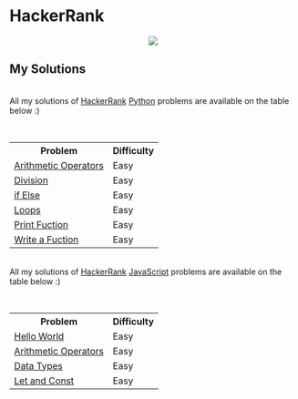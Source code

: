 # HackerRank

<p align="center">
  <img src="https://pathrise-website-guide-wp.s3.us-west-1.amazonaws.com/guides/wp-content/uploads/2019/05/22174532/hackerrank-logo.jpg">
</p>

## My Solutions

<br />All my solutions of <a href="https://www.hackerrank.com/">HackerRank</a> <ins>Python</ins> problems are available on the table below :) 



<br /><table>
  <tr>
    <th>Problem</th>
    <th>Difficulty</th>
  </tr>
  <tr>
    <td><a href="https://github.com/xbeatzsec/HackerRank/edit/main/Arithmetic_Operators.py">Arithmetic Operators</a></td>
    <td>Easy</td>
  </tr>
    <tr>
    <td><a href="https://github.com/xbeatzsec/HackerRank/edit/main/Division.py">Division</a></td>
    <td>Easy</td>
  </tr>
  <tr>
    <td><a href="https://github.com/xbeatzsec/HackerRank/edit/main/if_Else.py">if Else</a></td>
    <td>Easy</td>
  </tr>
  <tr>
    <td><a href="https://github.com/xbeatzsec/HackerRank/edit/main/Loops.py">Loops</a></td>
    <td>Easy</td>
  </tr>
  <tr>
    <td><a href="https://github.com/xbeatzsec/HackerRank/edit/main/PrintF_Function.py">Print Fuction</a></td>
    <td>Easy</td>
  </tr>
  <tr>
    <td><a href="https://github.com/xbeatzsec/HackerRank/edit/main/Write_a_Function.py">Write a Fuction</a></td>
    <td>Easy</td>
  </tr>
</table>

</body>

<br />All my solutions of <a href="https://www.hackerrank.com/">HackerRank</a> <ins>JavaScript</ins> problems are available on the table below :) 

<br /><table>
  <tr>
    <th>Problem</th>
    <th>Difficulty</th>
  </tr>
  <tr>
    <td><a href="https://github.com/xbeatzsec/HackerRank/edit/main/Hello_world.js">Hello World</a></td>
    <td>Easy</td>
  </tr>
  <tr>
    <td><a href="https://github.com/xbeatzsec/HackerRank/edit/main/Arithmetic_Operators.js">Arithmetic Operators</a></td>
    <td>Easy</td>
  </tr>
    <tr>
    <td><a href="https://github.com/xbeatzsec/HackerRank/edit/main/Data_Types.js">Data Types</a></td>
    <td>Easy</td>
  </tr>
    </tr>
    <tr>
    <td><a href="https://github.com/xbeatzsec/HackerRank/edit/main/Let_and_Const.js">Let and Const</a></td>
    <td>Easy</td>
  </tr>
</table>

</body>
